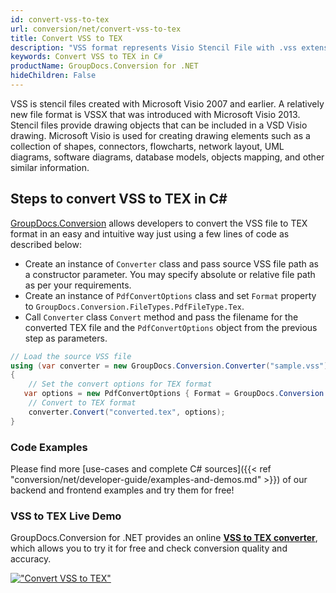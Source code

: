 ```yaml
---
id: convert-vss-to-tex
url: conversion/net/convert-vss-to-tex
title: Convert VSS to TEX
description: "VSS format represents Visio Stencil File with .vss extension. Learn how to convert VSS to TEX file programmatically in C# language using GroupDocs.Conversion for .NET library."
keywords: Convert VSS to TEX in C#
productName: GroupDocs.Conversion for .NET
hideChildren: False
---
```


VSS is stencil files created with Microsoft Visio 2007 and earlier. A relatively new file format is VSSX that was introduced with Microsoft Visio 2013. Stencil files provide drawing objects that can be included in a VSD Visio drawing. Microsoft Visio is used for creating drawing elements such as a collection of shapes, connectors, flowcharts, network layout, UML diagrams, software diagrams, database models, objects mapping, and other similar information.

## Steps to convert VSS to TEX in C#

[GroupDocs.Conversion](https://products.groupdocs.com/conversion/net) allows developers to convert the VSS file to TEX format in an easy and intuitive way just using a few lines of code as described below:

* Create an instance of `Converter` class and pass source VSS file path as a constructor parameter. You may specify absolute or relative file path as per your requirements. 
* Create an instance of `PdfConvertOptions` class and set `Format` property to `GroupDocs.Conversion.FileTypes.PdfFileType.Tex`.
* Call `Converter` class `Convert` method and pass the filename for the converted TEX file and the `PdfConvertOptions` object from the previous step as parameters.

```csharp
// Load the source VSS file
using (var converter = new GroupDocs.Conversion.Converter("sample.vss"))
{
    // Set the convert options for TEX format
   var options = new PdfConvertOptions { Format = GroupDocs.Conversion.FileTypes.PdfFileType.Tex };
    // Convert to TEX format
    converter.Convert("converted.tex", options);
}
```

### Code Examples

Please find more [use-cases and complete C# sources]({{< ref "conversion/net/developer-guide/examples-and-demos.md" >}}) of our backend and frontend examples and try them for free!

### VSS to TEX Live Demo

GroupDocs.Conversion for .NET provides an online [**VSS to TEX converter**](https://products.groupdocs.app/conversion/vss-to-tex), which allows you to try it for free and check conversion quality and accuracy.

[!["Convert VSS to TEX"](conversion/net/images/convert-to-tex/convert-vss-to-tex.png)](https://products.groupdocs.app/conversion/vss-to-tex)